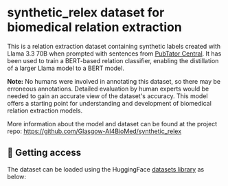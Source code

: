 # synthetic_relex dataset for biomedical relation extraction

This is a relation extraction dataset containing synthetic labels created with Llama 3.3 70B when prompted with sentences from [PubTator Central](https://www.ncbi.nlm.nih.gov/research/pubtator3/). It has been used to train a BERT-based relation classifier, enabling the distillation of a larger Llama model to a BERT model.

**Note:** No humans were involved in annotating this dataset, so there may be erroneous annotations. Detailed evaluation by human experts would be needed to gain an accurate view of the dataset's accuracy. This model offers a starting point for understanding and development of biomedical relation extraction models.

More information about the model and dataset can be found at the project repo: https://github.com/Glasgow-AI4BioMed/synthetic_relex

## 📝 Getting access

The dataset can be loaded using the HuggingFace [datasets library](https://pypi.org/project/datasets/) as below:

```

```
